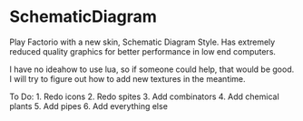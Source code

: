 # SchematicDiagram
Play Factorio with a new skin, Schematic Diagram Style. Has extremely reduced quality graphics for better performance in low end computers.

I have no ideahow to use lua, so if someone could help, that would be good. I will try to figure out how to add new textures in the meantime.

To Do:  1. Redo icons
        2. Redo spites
        3. Add combinators
        4. Add chemical plants
        5. Add pipes
        6. Add everything else

